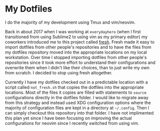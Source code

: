 # My Dotfiles

I do the majority of my development using Tmux and vim/neovim.

Back in about 2017 when I was working at `everydayhero` (when I first transitioned from using Sublime2 to using vim as my primary editor) my coworkers introduced me to this project called [fresh](https://github.com/freshshell/fresh). Fresh made it easy to import dotfiles from other people's repositories and to have the files from my dotfiles repository moved into the appropriate locations on my local workstation. Over time I stopped importing dotfiles from other people's repositories since it took more effort to understand their configurations and overwrite them when I didn't like their choices, than to just write my own from scratch. I decided to stop using fresh altogether.

Currently I have my dotfiles checked out in a predictable location with a script called `not_fresh.sh` that copies the dotfiles into the appropriate locations. Most of the files it copies are filled with statements to `source` configurations directly in the dotfiles folder. I would like to migrate away from this strategy and instead used XDG configuration options where the majority of configuration files are kept in a directory at `~/.config`. Then I can simply checkout this repository into that folder. I have not implimented this plan yet since I have been focusing on improving the actual configurations for neovim since I recently switched from using vim.
